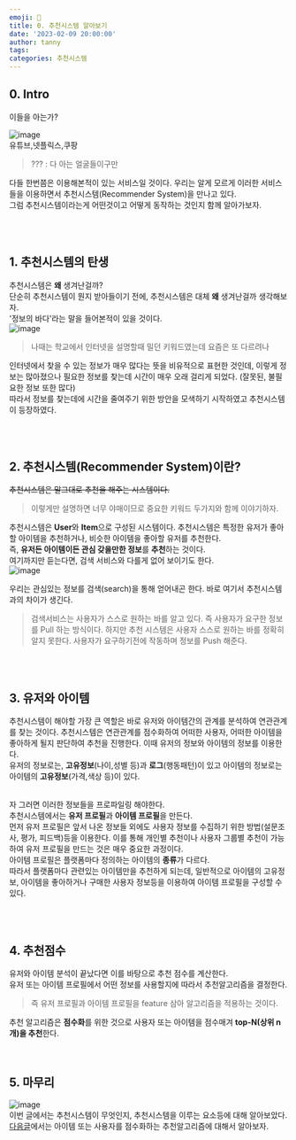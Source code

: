 ```yaml
---
emoji: 🔮
title: 0. 추천시스템 알아보기
date: '2023-02-09 20:00:00'
author: tanny
tags: 
categories: 추천시스템
---
```


## 0. Intro
이들을 아는가?<br>

![image](https://user-images.githubusercontent.com/121401159/217831308-836a2764-2411-42c9-8584-76b8acc6813c.png)
<br>
유튜브,넷플릭스,쿠팡<br>
> ??? : 다 아는 얼굴들이구만


다들 한번쯤은 이용해본적이 있는 서비스일 것이다. 우리는 알게 모르게 이러한 서비스들을 이용하면서 추천시스템(Recommender System)을 만나고 있다.
<br>
그럼 추천시스템이라는게 어떤것이고 어떻게 동작하는 것인지 함께 알아가보자.
<br>




<br><br>

## 1. 추천시스템의 탄생
추천시스템은 **왜** 생겨난걸까?<br>
단순히 추천시스템이 뭔지 받아들이기 전에, 추천시스템은 대체 **왜** 생겨난걸까 생각해보자.<br>
'정보의 바다'라는 말을 들어본적이 있을 것이다.<br>
![image](https://user-images.githubusercontent.com/121401159/217833655-22742672-ae3c-459e-a16d-4b3450b0e683.png)<br>


> 나때는 학교에서 인터넷을 설명할때 밀던 키워드였는데 요즘은 또 다르려나

인터넷에서 찾을 수 있는 정보가 매우 많다는 뜻을 비유적으로 표현한 것인데, 이렇게 정보는 많아졌으나 필요한 정보를 찾는데 시간이 매우 오래 걸리게 되었다. (잘못된, 불필요한 정보 또한 많다)<br>
따라서 정보를 찾는데에 시간을 줄여주기 위한 방안을 모색하기 시작하였고 추천시스템이 등장하였다.


<br><br>

## 2. 추천시스템(Recommender System)이란?
~~추천시스템은 말그대로 추천을 해주는 시스템이다.~~<br>
> 이렇게만 설명하면 너무 야매이므로 중요한 키워드 두가지와 함께 이야기하자.<br>


추천시스템은 **User**와 **Item**으로 구성된 시스템이다. 추천시스템은 특정한 유저가 좋아할 아이템을 추천하거나, 비슷한 아이템을 좋아할 유저를 추천한다.<br>
즉, **유저든 아이템이든 관심 갖을만한 정보**를 **추천**하는 것이다.<br>
여기까지만 듣는다면, 검색 서비스와 다를게 없어 보이기도 한다.<br>
![image](https://user-images.githubusercontent.com/121401159/217836745-03aa9bae-c14b-4a1b-a860-65c7ad705224.png)<br>

우리는 관심있는 정보를 검색(search)을 통해 얻어내곤 한다. 바로 여기서 추천시스템과의 차이가 생긴다.
> 검색서비스는 사용자가 스스로 원하는 바를 알고 있다. 즉 사용자가 요구한 정보를 Pull 하는 방식이다. 하지만 추천 시스템은 사용자 스스로 원하는 바를 정확히 알지 못한다. 사용자가 요구하기전에 작동하며 정보를 Push 해준다.


<br><br>

## 3. 유저와 아이템
추천시스템이 해야할 가장 큰 역할은 바로 유저와 아이템간의 관계를 분석하여 연관관계를 찾는 것이다.
추천시스템은 연관관계를 점수화하여 어떠한 사용자, 어떠한 아이템을 좋아하게 될지 판단하여 추천을 진행한다.
이때 유저의 정보와 아이템의 정보를 이용한다.<br>
유저의 정보로는, **고유정보**(나이,성별 등)과 **로그**(행동패턴)이 있고 아이템의 정보로는 아이템의 **고유정보**(가격,색상 등)이 있다.
<br><br>

자 그러면 이러한 정보들을 프로파일링 해야한다.<br>
추천시스템에서는 **유저 프로필**과 **아이템 프로필**을 만든다.<br>
먼저 유저 프로필은 앞서 나온 정보들 외에도 사용자 정보를 수집하기 위한 방법(설문조사, 평가, 피드백)등을 이용한다.
이를 통해 개인별 추천이나 사용자 그룹별 추천이 가능하여 유저 프로필을 만드는 것은 매우 중요한 과정이다.<br>
아이템 프로필은 플랫폼마다 정의하는 아이템의 **종류**가 다르다. <br>
따라서 플랫폼마다 관련있는 아이템만을 추천하게 되는데, 일반적으로 아이템의 고유정보, 아이템을 좋아하거나 구매한 사용자 정보등을 이용하여 아이템 프로필을 구성할 수 있다.

<br><br>

## 4. 추천점수
유저와 아이템 분석이 끝났다면 이를 바탕으로 추천 점수를 계산한다.<br>
유저 또는 아이템 프로필에서 어떤 정보를 사용할지에 따라서 추천알고리즘을 결정한다.<br>
> 즉 유저 프로필과 아이템 프로필을 feature 삼아 알고리즘을 적용하는 것이다.

추천 알고리즘은 **점수화**를 위한 것으로 사용자 또는 아이템을 점수매겨 **top-N(상위 n개)을 추천**한다.<br>
<br><br>

## 5. 마무리
![image](https://user-images.githubusercontent.com/121401159/217842132-1c4ab2e7-1093-4ca2-b1ff-ec63f192c1ca.png)
<br>
이번 글에서는 추천시스템이 무엇인지, 추천시스템을 이루는 요소등에 대해 알아보았다.<br>
[다음글](https://tannybrown.github.io/recommend_system/2/)에서는 아이템 또는 사용자를 점수화하는 추천알고리즘에 대해서 알아보자.<br>




<br>

```toc

```
